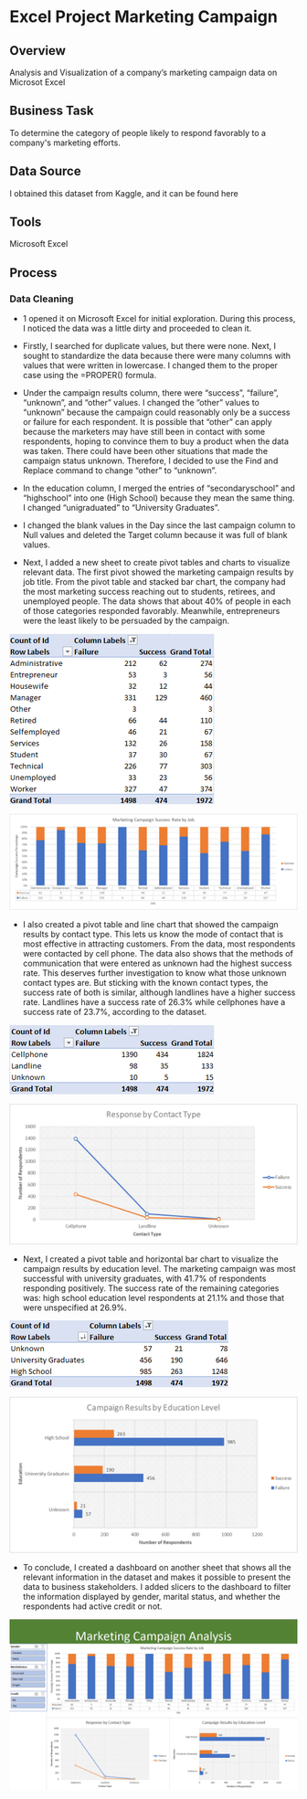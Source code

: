 # Excel Project Marketing Campaign

## Overview

Analysis and Visualization of a company’s marketing campaign data on Microsot Excel

## Business Task

To determine the category of people likely to respond favorably to a company's marketing efforts.

## Data Source

I obtained this dataset from Kaggle, and it can be found here

## Tools

Microsoft Excel

## Process

### Data Cleaning

* 1 opened it on Microsoft Excel for initial exploration. During this process, I noticed the data was a little dirty and proceeded to clean it.

* Firstly, I searched for duplicate values, but there were none. Next, I sought to standardize the data because there were many columns with values that were written in lowercase. I changed them to the proper case using the =PROPER() formula.

* Under the campaign results column, there were “success”, “failure”, “unknown”, and “other” values. I changed the ”other” values to “unknown” because the campaign could reasonably only be a success or failure for each respondent. It is possible that “other” can apply because the marketers may have still been in contact with some respondents, hoping to convince them to buy a product when the data was taken. There could have been other situations that made the campaign status unknown. Therefore, I decided to use the Find and Replace command to change “other” to “unknown”.

* In the education column, I merged the entries of “secondaryschool” and “highschool” into one (High School) because they mean the same thing. I changed “unigraduated” to “University Graduates”.

* I changed the blank values in the Day since the last campaign column to Null values and deleted the Target column because it was full of blank values.

* Next, I added a new sheet to create pivot tables and charts to visualize relevant data. The first pivot showed the marketing campaign results by job title. From the pivot table and stacked bar chart, the company had the most marketing success reaching out to students, retirees, and unemployed people. The data shows that about 40% of people in each of those categories responded favorably.  Meanwhile, entrepreneurs were the least likely to be persuaded by the campaign.

![image alt](https://github.com/jefferyokpala/Excel-Project-Marketing-Campaign/blob/main/images/image7.png?raw=true)

![image alt](https://github.com/jefferyokpala/Excel-Project-Marketing-Campaign/blob/main/images/image5.png?raw=true)

* I also created a pivot table and line chart that showed the campaign results by contact type. This lets us know the mode of contact that is most effective in attracting customers. From the data, most respondents were contacted by cell phone. The data also shows that the methods of communication that were entered as unknown had the highest success rate. This deserves further investigation to know what those unknown contact types are. But sticking with the known contact types, the success rate of both is similar, although landlines have a higher success rate. Landlines have a success rate of 26.3% while cellphones have a success rate of 23.7%, according to the dataset.

![image alt](https://github.com/jefferyokpala/Excel-Project-Marketing-Campaign/blob/main/images/image3.png?raw=true)

![image alt](https://github.com/jefferyokpala/Excel-Project-Marketing-Campaign/blob/main/images/image6.png?raw=true)

* Next, I created a pivot table and horizontal bar chart to visualize the campaign results by education level. The marketing campaign was most successful with university graduates, with 41.7% of respondents responding positively. The success rate of the remaining categories was: high school education level respondents at 21.1% and those that were unspecified at 26.9%.

![image alt](https://github.com/jefferyokpala/Excel-Project-Marketing-Campaign/blob/main/images/image2.png?raw=true)

![image alt](https://github.com/jefferyokpala/Excel-Project-Marketing-Campaign/blob/main/images/image4.png?raw=true)

* To conclude, I created a dashboard on another sheet that shows all the relevant information in the dataset and makes it possible to present the data to business stakeholders. I added slicers to the dashboard to filter the information displayed by gender, marital status, and whether the respondents had active credit or not.

![image alt](https://github.com/jefferyokpala/Excel-Project-Marketing-Campaign/blob/main/images/image1.png?raw=true)


